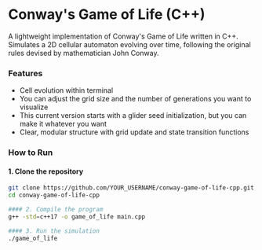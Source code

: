 # Conway's Game of Life (C++)

A lightweight implementation of Conway's Game of Life written in C++. Simulates a 2D cellular automaton evolving over time, following the original rules devised by mathematician John Conway.

### Features
- Cell evolution within terminal
- You can adjust the grid size and the number of generations you want to visualize
- This current version starts with a glider seed initialization, but you can make it whatever you want
- Clear, modular structure with grid update and state transition functions

### How to Run

#### 1. Clone the repository
```bash
git clone https://github.com/YOUR_USERNAME/conway-game-of-life-cpp.git
cd conway-game-of-life-cpp

#### 2. Compile the program
g++ -std=c++17 -o game_of_life main.cpp

#### 3. Run the simulation
./game_of_life
